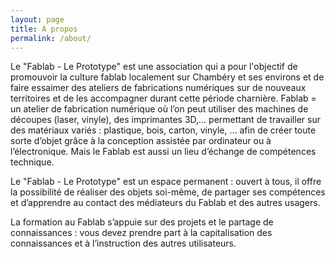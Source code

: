 ```yaml
---
layout: page
title: A propos
permalink: /about/
---
```


Le "Fablab - Le Prototype" est une association qui a pour l'objectif de promouvoir la culture fablab localement sur Chambéry et ses environs et de faire essaimer des ateliers de fabrications numériques sur de nouveaux territoires et de les accompagner durant cette période charnière. Fablab = un atelier de fabrication numérique où l’on peut utiliser des machines de découpes (laser, vinyle), des imprimantes 3D,… permettant de travailler sur des matériaux variés : plastique, bois, carton, vinyle, … afin de créer toute sorte d’objet grâce à la conception assistée par ordinateur ou à l’électronique. Mais le Fablab est aussi un lieu d’échange de compétences technique.

Le "Fablab - Le Prototype" est un espace permanent : ouvert à tous, il offre la possibilité de réaliser des objets soi-même, de partager ses compétences et d’apprendre au contact des médiateurs du Fablab et des autres usagers.

La formation au Fablab s’appuie sur des projets et le partage de connaissances : vous devez prendre part à la capitalisation des connaissances et à l’instruction des autres utilisateurs.
